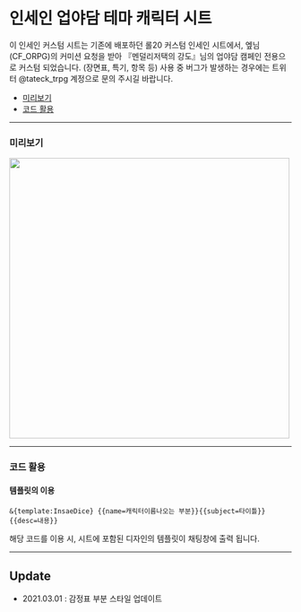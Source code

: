 # 인세인 업야담 테마 캐릭터 시트

이 인세인 커스텀 시트는 기존에 배포하던 롤20 커스텀 인세인 시트에서, 엪님(CF_ORPG)의 커미션 요청을 받아
『멘덜리저택의 강도』님의 업야담 캠페인 전용으로 커스텀 되었습니다. (장면표, 특기, 항목 등)
사용 중 버그가 발생하는 경우에는 트위터 @tateck_trpg 계정으로 문의 주시길 바랍니다.

* [미리보기](#미리보기)
* [코드 활용](#코드-활용)

------------------------------

### 미리보기
<img src="https://raw.githubusercontent.com/tateck-develop/roll20CustomSheet/main/inSANe/insane_UPYADAM/guide.jpg" width="500px"></img>

* * *

### 코드 활용
#### 템플릿의 이용
```
&{template:InsaeDice} {{name=캐릭터이름나오는 부분}}{{subject=타이틀}}{{desc=내용}}
```
해당 코드를 이용 시, 시트에 포함된 디자인의 템플릿이 채팅창에 출력 됩니다.


------------------------------
## Update
* 2021.03.01 : 감정표 부분 스타일 업데이트

